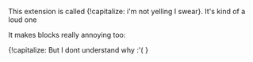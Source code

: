 This extension is called {!capitalize: i'm not yelling I swear}. It's kind of a loud one

It makes blocks really annoying too:

{!capitalize:
  But I dont understand why :'(
}
